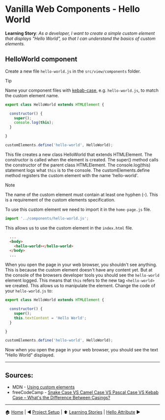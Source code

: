# Vanilla Web Components - Hello World

**Learning Story**: _As a developer, I want to create a simple custom element that displays "Hello World", so that I can understand the basics of custom elements._

## HelloWorld component

Create a new file `hello-world.js` in the `src/view/components` folder.

> [!TIP]
> Name your component files with [kebab-case](https://www.freecodecamp.org/news/snake-case-vs-camel-case-vs-pascal-case-vs-kebab-case-whats-the-difference/), e.g. `hello-world.js`, to match the custom element name.

```javascript
export class HelloWorld extends HTMLElement {

  constructor() {
    super();
    console.log(this);
  }

}

customElements.define('hello-world', HelloWorld);
```

This file creates a new class HelloWorld that extends HTMLElement.
The constructor is called when the element is created. The super() method calls the constructor of the parent class HTMLElement.
The console.log(this) statement logs what `this` is to the console.
The customElements.define method registers the custom element with the name 'hello-world'.

> [!NOTE]
> The name of the custom element must contain at least one hyphen (-). This is a requirement of the custom elements specification.

To use this custom element we need to import it in the `home-page.js` file.

```javascript
import '../components/hello-world.js';
```

This allows us to use the custom element in the `index.html` file.

```html
  ...
  <body>
    <hello-world></hello-world>
  </body>
  ...
```

When you open the page in your web browser, you shouldn't see anything. This is because the custom element doesn't have any content yet.
But at the console of the browsers developer tools you should see the `hello-world` element logged.
This means that `this` refers to the new tag `<hello-world>` we created.
This allows us to manipulate the element. Change the code of your `hello-world.js` to:

```javascript
export class HelloWorld extends HTMLElement {

  constructor() {
    super();
    this.textContent = 'Hello World';
  }

}

customElements.define('hello-world', HelloWorld);
```

Now when you open the page in your web browser, you should see the text "Hello World" displayed.

---
## Sources:

* MDN - [Using custom elements](https://developer.mozilla.org/en-US/docs/Web/API/Web_components/Using_custom_elements)
* freeCodeCamp - [Snake Case VS Camel Case VS Pascal Case VS Kebab Case – What's the Difference Between Casings?](https://www.freecodecamp.org/news/snake-case-vs-camel-case-vs-pascal-case-vs-kebab-case-whats-the-difference/)

---

:house: [Home](../README.md) | :arrow_backward: [Project Setup](./project-setup.md) | :arrow_up: [Learning Stories](./README.md) | [Hello Attribute](./hello-attribute.md) :arrow_forward:
